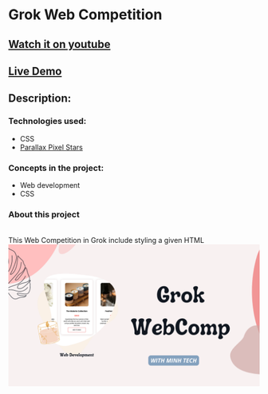 # Grok Web Competition
## [Watch it on youtube]()
## [Live Demo](https://firewithin.netlify.app)

## **Description:**

### Technologies used:

- CSS
- [Parallax Pixel Stars](https://codepen.io/mattmarble/pen/qBdamQz)


### Concepts in the project:

- Web development
- CSS

### About this project
\
This Web Competition in Grok include styling a given HTML
![preview img](/preview.png)